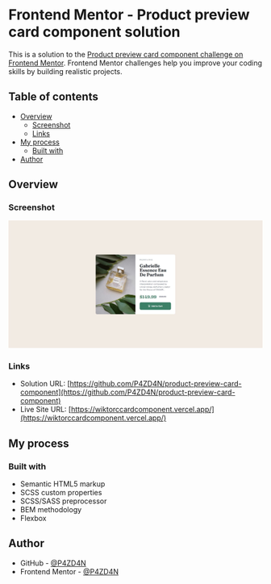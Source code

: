 # Frontend Mentor - Product preview card component solution

This is a solution to the [Product preview card component challenge on Frontend Mentor](https://www.frontendmentor.io/challenges/product-preview-card-component-GO7UmttRfa). Frontend Mentor challenges help you improve your coding skills by building realistic projects. 

## Table of contents

- [Overview](#overview)
  - [Screenshot](#screenshot)
  - [Links](#links)
- [My process](#my-process)
  - [Built with](#built-with)
- [Author](#author)

## Overview

### Screenshot

![](./screenshot.JPG)

### Links

- Solution URL: [https://github.com/P4ZD4N/product-preview-card-component](https://github.com/P4ZD4N/product-preview-card-component)
- Live Site URL: [https://wiktorccardcomponent.vercel.app/](https://wiktorccardcomponent.vercel.app/)

## My process

### Built with

- Semantic HTML5 markup
- SCSS custom properties
- SCSS/SASS preprocessor
- BEM methodology
- Flexbox

## Author

- GitHub - [@P4ZD4N](https://github.com/P4ZD4N)
- Frontend Mentor - [@P4ZD4N](https://www.frontendmentor.io/profile/P4ZD4N)
